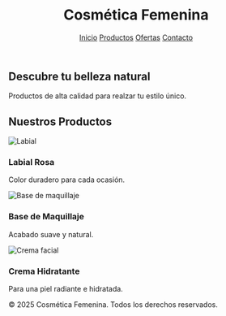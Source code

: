 <!DOCTYPE html>
<html lang="es">
<head>
  <meta charset="UTF-8">
  <meta name="viewport" content="width=device-width, initial-scale=1.0">
  <title>Cosmética Femenina</title>
  <link rel="stylesheet" href="styles.css">
  <link href="https://fonts.googleapis.com/css2?family=Outfit:wght@400;700&display=swap" rel="stylesheet">
</head>
<body>
  <header>
    <h1>Cosmética Femenina</h1>
    <nav>
      <a href="#">Inicio</a>
      <a href="#">Productos</a>
      <a href="#">Ofertas</a>
      <a href="#">Contacto</a>
    </nav>
  </header>

  <section class="hero">
    <div class="hero-content">
      <h2>Descubre tu belleza natural</h2>
      <p>Productos de alta calidad para realzar tu estilo único.</p>
    </div>
  </section>

  <section class="productos">
    <h2>Nuestros Productos</h2>
    <div class="galeria">
      <div class="producto">
        <img src="img/img2.avif" alt="Labial">
        <h3>Labial Rosa</h3>
        <p>Color duradero para cada ocasión.</p>
      </div>
      <div class="producto">
        <img src="img/img3.jpg" alt="Base de maquillaje">
        <h3>Base de Maquillaje</h3>
        <p>Acabado suave y natural.</p>
      </div>
      <div class="producto">
        <img src="img/img4.jpg" alt="Crema facial">
        <h3>Crema Hidratante</h3>
        <p>Para una piel radiante e hidratada.</p>
      </div>
    </div>
  </section>

  <footer>
    <p>&copy; 2025 Cosmética Femenina. Todos los derechos reservados.</p>
  </footer>
</body>
</html>
